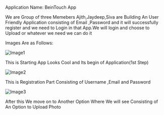 Application Name: BeinTouch App

We are Group of three Memebers Ajith,Jaydeep,Siva are Building An User Friendly Application consisting of Email ,Password and it will successfully register and we need to Login in that App.We will login and choose to Upload or whatever we need we can do it 

Images Are as Follows:



![Image1](https://user-images.githubusercontent.com/55526191/134797024-8d6790ce-59cc-48d9-86ff-f6314b30913a.jpeg)

This is Starting App Looks Cool and Its begin of Application(1st Step)




![Image2](https://user-images.githubusercontent.com/55526191/134797700-c5a60d5c-9762-430b-adf2-b5e3a99ad1b0.png)

This is Registration Part Consisting of Username ,Email and Password 




![Image3](https://user-images.githubusercontent.com/55526191/134797807-95cfe261-b126-4db3-9953-06c298dcfa2f.png)

After this We move on to Another Option Where We will see Consisting of An Option to Upload Photo
